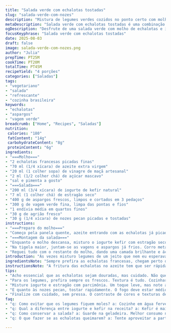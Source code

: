 ```yaml
---
title: "Salada verde com echalotas tostadas"
slug: "salada-verde-com-nozes"
description: "Mistura de legumes verdes cozidos no ponto certo com molho de echalotas douradas em óleo, combinada a um iogurte com estragão que refresca e um toque crocante de amêndoas tostadas. A endívia adiciona leve amargor e o agrião, frescor intenso. Sem ovos, sem glúten, é leve mas cheia de detalhes que surpreendem nas texturas e sabores. Substituí as amêndoas por nozes pecan para um sabor mais terroso; troquei o iogurte natural por iogurte de kefir para dar mais acidez e complexidade. O vinagre de cidra virou vinagre de maçã artesanal, menos agressivo. Tudo para fugir do comum, explorar nuances e deixar você novo na cozinha vegetal."
metaDescription: "Salada verde com echalotas tostadas é uma combinação deliciosa de legumes frescos e um molho aromático de echalotas."
ogDescription: "Desfrute de uma salada verde com molho de echalotas e iogurte de kefir, uma explosão de sabores e texturas diferenciadas."
focusKeyphrase: "Salada verde com echalotas tostadas"
date: 2025-08-03
draft: false
image: salada-verde-com-nozes.png
author: "Julia"
prepTime: PT25M
cookTime: PT20M
totalTime: PT45M
recipeYield: "4 porções"
categories: ["Saladas"]
tags:
- "vegetariano"
- "salada"
- "refrescante"
- "cozinha brasileira"
keywords:
- "echalotas"
- "aspargos"
- "vagem verde"
breadcrumb: ["Home", "Recipes", "Saladas"]
nutrition: 
 calories: "180"
 fatContent: "14g"
 carbohydrateContent: "8g"
 proteinContent: "6g"
ingredients:
- "===Molho==="
- "2 echalotas francesas picadas finas"
- "70 ml (1/4 xícara) de azeite extra virgem"
- "20 ml (1 colher sopa) de vinagre de maçã artesanal"
- "2 ml (1/2 colher chá) de açúcar mascavo"
- "sal e pimenta a gosto"
- "===Salada==="
- "200 ml (3/4 xícara) de iogurte de kefir natural"
- "7 ml (1 colher chá) de estragão seco"
- "400 g de aspargos frescos, limpos e cortados em 3 pedaços"
- "300 g de vagem verde fina, limpa das pontas e fios"
- "1 endívia média em quartos finos"
- "30 g de agrião fresco"
- "30 g (1/4 xícara) de nozes pecan picadas e tostadas"
instructions:
- "===Preparo do molho==="
- "Começo pela panela quente, azeite entrando com as echalotas já picadas. Sinto a reação imediata, borbulhando e chiando. É aí que toda doçura vai ser liberada, o ponto é tirá-las do fogo antes de queimar; dourado cacau, cheiro de cebola caramelizada no ar. Já fora do fogo, jogo o vinagre de maçã e o açúcar mascavo. Volto rápido no fogo para uma leve fervura, só 7 a 10 segundos, criando aquela emulsão brilhante. Deixo esfriar, aproveito para ajustar sal e pimenta na prova."
- "===Montagem da salada==="
- "Enquanto o molho descansa, misturo o iogurte kefir com estragão seco. Pouco sal, pimenta moída na hora. Tento deixar por uns minutos para as ervas infundirem, mas nada de ficar pesado. Em seguida, levo bastante água salgada ao fogo para cozinhar os aspargos. Sempre olho a textura, o segredo é ficar firme, crocante, dizendo 'ainda estou vivo'. Ao tirar da panela com pinça longa, mergulho em água fria para cessar o cozimento e manter vibrantes os verdes. Escorro bem, seco com pano limpo. Repito processo com as vagens, observando o mesmo ponto, o som delas estalando na mordida é essencial. Passei a preferir um cozimento um pouco mais rápido, quase 5 minutos, pra preservar coloração e sabor."
- "Na tigela maior, juntam-se as vagens e aspargos já frios. Corro metade do molho sobre elas, mexo com cuidado para envolver sem amassar. Provo, ajusto sal e pimenta aqui, textura deve ser solta, não encharcada. Na hora de montar, espalho uma camada generosa do iogurte no fundo dos pratos. Sobre ele distribuo os legumes temperados, a endívia cortada crua para aquele amarelo translúcido quase crocante. Acabo com o agrião, que dá frescor quase picante e finalizo com as nozes pecan, que troquei das amêndoas para adicionar mais crocância rústica, um contraste de sabores que curto. Pequenos estalos no toque final."
- "Reguei tudo com o restante do molho, dando uma camada brilhante e ácida. Resisto à tentação de misturar direto no prato para não perder camadas de textura e sabor. Pronto para servir, já com cheiro levemente herbal, amadeirado e fresco bem ao mesmo tempo."
introduction: "Às vezes misturo legumes de um jeito que nem eu esperava, a cozinha é isso — tentativa, erro, acerto. Aprendi que cozinhar vagem e aspargos tem hora certa, água fervendo não pode perder força ou vira sopa. O truque das echalotas no azeite quente me lembra o cheiro da casa da minha avó, só que com um toque a mais. Estragão seco no iogurte renova o sabor verde, fresco, traz uma leveza que nem todo mundo vê. Endívias cortadas finas dão o amarguinho diferente que corta a gordura do molho, o contraste faz sentido. Troquei as amêndoas por nozes pecan, todo mundo acha mais chique, eu acho mais complexo. Essa é uma salada que não tem pressa, quem for fazer tem que se ligar nas cores, nos sons, no cheiro que sobe. Já cometi erro de cozinhar demais o verde, vira papinha, sem graça. Reaprendi que tem que ser firme mas tenro. Receita para quem gosta de sentar na mesa e sentir o que come, não só mastigar."
ingredientsNote: "Sempre prefira as echalotas francesas, chegam perto do alho-poró em sabor, delicadas e doces. A troca do vinagre de cidra pelo de maçã artesanal é pra suavizar a acidez, às vezes o vinagre branco, mesmo de cidra, é muito agressivo e derruba toda a nuance da cebola dourada. O açúcar mascavo é menos doce, mas dá uma cor e fundo mais profundo que o branco. Para os legumes, escolha aspargos e vagens frescas, finos, com poucas manchas. Se não encontrar agrião, pode usar rúcula ou espinafre baby para o frescor, mas cuidado com o excesso de água. As nozes pecan trazem mais doçura e oleosidade diferente da amêndoa, funcionando melhor em pratos mais complexos. Troque o iogurte natural por kefir para um toque fermentado que jogo em quase tudo - deixa mais intenso, meio refrescante."
instructionsNote: "A fritura das echalotas no azeite tem que ser rápida e intensa, ouvir o chiado característica e ver a mudança da transparência para um dourado. Passou disso, amarga tudo. A fervura rápida pós-vinagre e açúcar cria um molho que não se separa. Cozinhar os aspargos e vagens em água fervente salgada é trivial, mas deve ser sempre com atenção — timing visual e tátil. Sempre faço o teste do garfo para sentir resistência — nem mole, nem duro demais. Água fria para choque térmico é fundamental para travar cor e ponto. Secar bem evita que a salada fique aguada. Misturar a metade do molho antes é o truque pra temperar ao ponto. O iogurte com estragão por cima cria camadas de sabor — não faça uma pasta só, deixa o prato múltiplo."
tips:
- "Acho essencial que as echalotas sejam douradas, mas cuidado. Não queimar é a chave. Perceba o cheiro. O aroma é revelador. Teste sempre. Quanto ao vinagre, artesanal faz diferença. Noto que o ácido comum pode ser agressivo e arruinar. Teste na boca antes de usar."
- "Para os legumes, prefira sempre os frescos. Textura é tudo. Cozinhar aspargos e vagem tem tempo certo. Água fervente e sal fazem mágica. Olhe bem. Eles precisam gritar firmeza na mordida. Secar bem é vital. Água demais estraga tudo na salada."
- "Misture iogurte e estragão com parcimônia. Um toque leve, mas note a acidez. O kefir faz a mágica. Outra coisa, não despeje o molho todo de uma vez. Camadas de sabor são tudo. Cada garfada deve ter surpresa. Regue no final, sempre."
- "E quanto às nozes pecan, tostar rapidamente. O fogo deve estar médio. Sinta o aroma, fica irresistível. Mas se queimar, amarga. É fácil de se distrair. Cuidado. No final, não misture a salada severamente. Deixe os legumes dançarem juntos no prato."
- "Finalize com cuidado, sem pressa. O contraste de cores e texturas deve brilhar. Cuidado com a endívia, cortada fina. Ela traz aquele toque amargo que equilibra. Provo sempre no final. Assim garanto que tudo está perfeito, ou quase."
faq:
- "q: Como evitar que os legumes fiquem moles? a: Cozinhe em água fervente salgada, mas fique de olho. O tempo é tudo. O teste da mordida é essencial, firme é ideal."
- "q: Qual a diferença entre iogurte e kefir na receita? a: Kefir é mais azedo, traz complexidade. O iogurte é suave. Use o que tem em casa, mas ajuste os temperos."
- "q: Como conservar a salada? a: Guarde na geladeira. Melhor consumo no dia. Os legumes podem murchar. Se sobrar, evite colocar o molho."
- "q: O que fazer se as echalotas queimarem? a: Tente aproveitar a parte boa. O molho pode precisar de mais vinagre. Mas saiba que queimado altera o sabor final."

---
```

